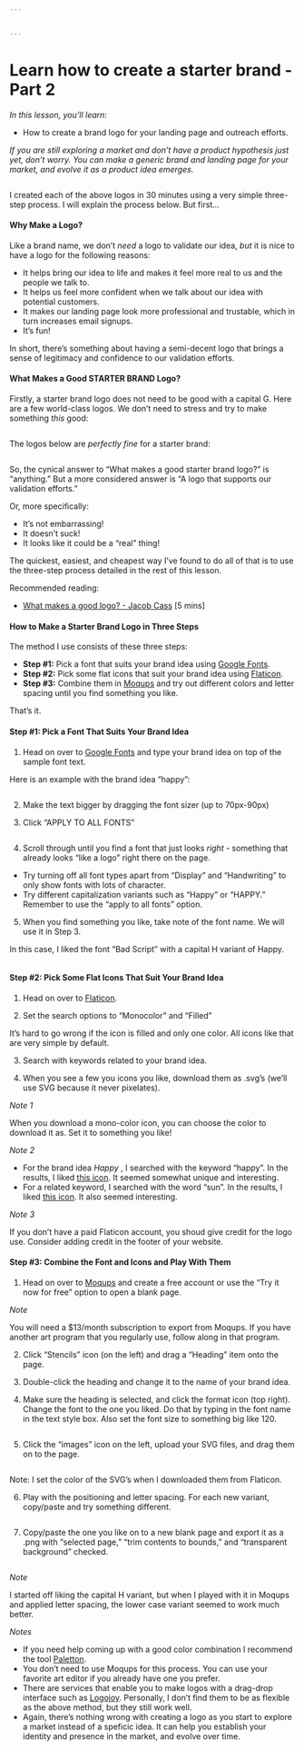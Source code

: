 ```yaml
---


---
```


<h1 id="learn-how-to-create-a-starter-brand---part-2">Learn how to create a starter brand - Part 2</h1>
<p><em>In this lesson, you’ll learn:</em></p>
<ul>
<li>How to create a brand logo for your landing page and outreach efforts.</li>
</ul>
<p><em>If you are still exploring a market and don’t have a product hypothesis just yet, don’t worry. You can make a generic brand and landing page for your market, and evolve it as a product idea emerges.</em></p>
<p><img src="https://s3.amazonaws.com/nugget.one/academy/logos.png" alt=""></p>
<p>I created each of the above logos in 30 minutes using a very simple three-step process. I will explain the process below. But first…</p>
<h4 id="why-make-a-logo">Why Make a Logo?</h4>
<p>Like a brand name, we don’t  <em>need</em>  a logo to validate our idea,  <em>but</em>  it is nice to have a logo for the following reasons:</p>
<ul>
<li>It helps bring our idea to life and makes it feel more real to us and the people we talk to.</li>
<li>It helps us feel more confident when we talk about our idea with potential customers.</li>
<li>It makes our landing page look more professional and trustable, which in turn increases email signups.</li>
<li>It’s fun!</li>
</ul>
<p>In short, there’s something about having a semi-decent logo that brings a sense of legitimacy and confidence to our validation efforts.</p>
<h4 id="what-makes-a-good--starter-brand--logo">What Makes a Good  STARTER BRAND  Logo?</h4>
<p>Firstly, a starter brand logo does not need to be good with a capital G. Here are a few world-class logos. We don’t need to stress and try to make something  <em>this</em>  good:</p>
<p><img src="https://s3.amazonaws.com/nugget.one/academy/logo-designs.jpg" alt=""></p>
<p>The logos below are  <em>perfectly fine</em>  for a starter brand:</p>
<p><img src="https://s3.amazonaws.com/nugget.one/academy/logos.png" alt=""></p>
<p>So, the cynical answer to “What makes a good starter brand logo?” is “anything.” But a more considered answer is “A logo that supports our validation efforts.”</p>
<p>Or, more specifically:</p>
<ul>
<li>It’s not embarrassing!</li>
<li>It doesn’t suck!</li>
<li>It looks like it could be a “real” thing!</li>
</ul>
<p>The quickest, easiest, and cheapest way I’ve found to do all of that is to use the three-step process detailed in the rest of this lesson.</p>
<p>Recommended reading:</p>
<ul>
<li><a href="http://justcreative.com/2009/07/27/what-makes-a-good-logo/">What makes a good logo? - Jacob Cass</a>  [5 mins]</li>
</ul>
<h4 id="how-to-make-a-starter-brand-logo-in-three-steps">How to Make a Starter Brand Logo in Three Steps</h4>
<p>The method I use consists of these three steps:</p>
<ul>
<li><strong>Step #1:</strong>  Pick a font that suits your brand idea using  <a href="https://fonts.google.com/">Google Fonts</a>.</li>
<li><strong>Step #2:</strong>  Pick some flat icons that suit your brand idea using  <a href="https://www.flaticon.com/">Flaticon</a>.</li>
<li><strong>Step #3:</strong>  Combine them in  <a href="https://moqups.com/">Moqups</a>  and try out different colors and letter spacing until you find something you like.</li>
</ul>
<p>That’s it.</p>
<h4 id="step-1-pick-a-font-that-suits-your-brand-idea">Step #1: Pick a Font That Suits Your Brand Idea</h4>
<ol>
<li>Head on over to  <a href="https://fonts.google.com/">Google Fonts</a>  and type your brand idea on top of the sample font text.</li>
</ol>
<p>Here is an example with the brand idea “happy”:</p>
<p><img src="https://s3.amazonaws.com/nugget.one/academy/gfonts-1.png" alt=""></p>
<ol start="2">
<li>
<p>Make the text bigger by dragging the font sizer (up to 70px-90px)</p>
</li>
<li>
<p>Click “APPLY TO ALL FONTS”</p>
</li>
</ol>
<p><img src="https://s3.amazonaws.com/nugget.one/academy/gfonts-2.png" alt=""></p>
<ol start="4">
<li>Scroll through until you find a font that just looks  <em>right</em>  - something that already looks “like a logo” right there on the page.</li>
</ol>
<ul>
<li>Try turning off all font types apart from “Display” and “Handwriting” to only show fonts with lots of character.</li>
<li>Try different capitalization variants such as “Happy” or “HAPPY.” Remember to use the “apply to all fonts” option.</li>
</ul>
<ol start="5">
<li>When you find something you like, take note of the font name. We will use it in Step 3.</li>
</ol>
<p>In this case, I liked the font “Bad Script” with a capital H variant of Happy.</p>
<p><img src="https://s3.amazonaws.com/nugget.one/academy/gfonts-3.png" alt=""></p>
<h4 id="step-2-pick-some-flat-icons-that-suit-your-brand-idea">Step #2: Pick Some Flat Icons That Suit Your Brand Idea</h4>
<ol>
<li>
<p>Head on over to  <a href="https://www.flaticon.com/">Flaticon</a>.</p>
</li>
<li>
<p>Set the search options to “Monocolor” and “Filled”</p>
</li>
</ol>
<p>It’s hard to go wrong if the icon is filled and only one color. All icons like that are very simple by default.</p>
<ol start="3">
<li>
<p>Search with keywords related to your brand idea.</p>
</li>
<li>
<p>When you see a few you icons you like, download them as .svg’s (we’ll use SVG because it never pixelates).</p>
</li>
</ol>
<p><em>Note 1</em></p>
<p>When you download a mono-color icon, you can choose the color to download it as. Set it to something you like!</p>
<p><em>Note 2</em></p>
<ul>
<li>For the brand idea  <em>Happy</em> , I searched with the keyword “happy”. In the results, I liked  <a href="https://www.flaticon.com/free-icon/happy_151974">this icon</a>. It seemed somewhat unique and interesting.</li>
<li>For a related keyword, I searched with the word “sun”. In the results, I liked  <a href="https://www.flaticon.com/free-icon/bright-sun_2763">this icon</a>. It also seemed interesting.</li>
</ul>
<p><em>Note 3</em></p>
<p>If you don’t have a paid Flaticon account, you shoud give credit for the logo use. Consider adding credit in the footer of your website.</p>
<h4 id="step-3-combine-the-font-and-icons-and-play-with-them">Step #3: Combine the Font and Icons and Play With Them</h4>
<ol>
<li>Head on over to  <a href="https://moqups.com/">Moqups</a>  and create a free account or use the “Try it now for free” option to open a blank page.</li>
</ol>
<p><em>Note</em></p>
<p>You will need a $13/month subscription to export from Moqups. If you have another art program that you regularly use, follow along in that program.</p>
<ol start="2">
<li>
<p>Click “Stencils” icon (on the left) and drag a “Heading” item onto the page.</p>
</li>
<li>
<p>Double-click the heading and change it to the name of your brand idea.</p>
</li>
<li>
<p>Make sure the heading is selected, and click the format icon (top right). Change the font to the one you liked. Do that by typing in the font name in the text style box. Also set the font size to something big like 120.</p>
</li>
</ol>
<p><img src="https://s3.amazonaws.com/nugget.one/academy/moqups-1.png" alt=""></p>
<ol start="5">
<li>Click the “images” icon on the left, upload your SVG files, and drag them on to the page.</li>
</ol>
<p><img src="https://s3.amazonaws.com/nugget.one/academy/moqups-2.png" alt=""></p>
<p>Note: I set the color of the SVG’s when I downloaded them from Flaticon.</p>
<ol start="6">
<li>Play with the positioning and letter spacing. For each new variant, copy/paste and try something different.</li>
</ol>
<p><img src="https://s3.amazonaws.com/nugget.one/academy/moqups-3.png" alt=""></p>
<ol start="7">
<li>Copy/paste the one you like on to a new blank page and export it as a .png with “selected page,” “trim contents to bounds,” and “transparent background” checked.</li>
</ol>
<p><img src="https://s3.amazonaws.com/nugget.one/academy/moqups-4.png" alt=""></p>
<p><em>Note</em></p>
<p>I started off liking the capital H variant, but when I played with it in Moqups and applied letter spacing, the lower case variant seemed to work much better.</p>
<p><em>Notes</em></p>
<ul>
<li>If you need help coming up with a good color combination I recommend the tool  <a href="http://paletton.com/">Paletton</a>.</li>
<li>You don’t need to use Moqups for this process. You can use your favorite art editor if you already have one you prefer.</li>
<li>There are services that enable you to make logos with a drag-drop interface such as  <a href="https://logojoy.com/">Logojoy</a>. Personally, I don’t find them to be as flexible as the above method, but they still work well.</li>
<li>Again, there’s nothing wrong with creating a logo as you start to explore a market instead of a speficic idea. It can help you establish your identity and presence in the market, and evolve over time.</li>
</ul>

